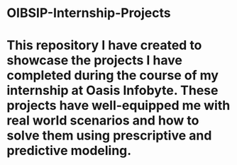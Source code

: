 # OIBSIP-Internship-Projects
# This repository I have created to showcase the projects I have completed during the course of my internship at Oasis Infobyte. These projects have well-equipped me with real world scenarios and how to solve them using prescriptive and predictive modeling.

